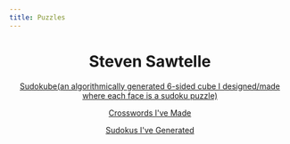 ```yaml
---
title: Puzzles
---
```


<head>
		<meta charset="utf-8">
		<meta name="viewport" content="width=device-width, initial-scale = 1.0, maximum-scale=1.0, user-scalable=no" />
		<meta property="og:description" content="Personal perfolio website of Steven Sawtelle">
		<meta property="og:site_name" content="Steven Sawtelle" />
		<title>Steven Sawtelle - Puzzles</title>
		<link rel="stylesheet" type="text/css" href="../css/style.css">
</head>

<center>

<h1>Steven Sawtelle</h1>

<p><a href="/puzzles/sudokube" class="nav">Sudokube(an algorithmically generated 6-sided cube I designed/made where each face is a sudoku puzzle)</a></p>
<p><a href="/puzzles/crosswords" class="nav">Crosswords I've Made</a></p>
<p><a href="/puzzles/sudokus" class="nav">Sudokus I've Generated</a></p>

</center>
